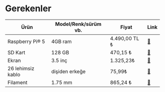 # Gerekenler

<table>
  <thead>
    <tr>
      <th>Ürün</th>
      <th>Model/Renk/sürüm vb.</th>
      <th>Fiyat</th>
      <th>Link</th>
    </tr>
  </thead>
  <tbody>
    <tr>
      <td>Raspberry Pi® 5</td>
      <td>4GB ram</td>
      <td>4.490,00 TL
 ₺</td>
      <td><a href="https://www.hepsiburada.com/raspberry-pi-5-pm-HBC00005U7M6L">🔗</a></td>
    </tr>
    <tr>
      <td>SD Kart</td>
      <td>128 GB</td>
      <td>470,15 ₺</td>
      <td><a href="https://www.amazon.com.tr/SanDisk-Ultra-microSDXC-128GB-UHS-1/dp/B08HYFLMFJ/ref=sr_1_4?crid=1Q0JWEWT7DXS0&dib=eyJ2IjoiMSJ9.q8OpcN-y32gdU5UO1tpHvzG2cVHSeO02NLZUicVTFR0LUitZaezpyykBcqVDfboCegC0grkeRrDL7iGHEKLGprkeR1radX6KxuzqBW-hiljHs_BH_StKH1uo5uRu8DmqpCkH4V1huYOq-zBBhFhAEN0Y7RhxHC2N4UEJ_VClLKq7CjaB2uZh83FMC9dTfxlouZfW3j1Ar3noKUCFdDJN2Co7F4DwMKzg262EnEFCLoNjlfvptfn2QXB6QBl8paNZMNCC9Hjfs-mWZS8n4bZEul5lEmaPL0v81qCvdAEwN6E.i1nnIvYKBoPoACgbo1n0S7OdRWdnZVA8Y7bvfd5Psrs&dib_tag=se&keywords=sd%2Bcard&qid=1746295937&s=electronics&sprefix=sd%2Celectronics%2C334&sr=1-4&th=1">🔗</a></td>
    </tr>
    <tr>
      <td>Ekran</td>
      <td>3.5 inç</td>
      <td>1.325,23₺</td>
      <td><a href="https://www.amazon.com.tr/WaveShare-Raspberry-Dokunmatik-Ekran-Birincil/dp/B09RN25BDJ/ref=sr_1_2?__mk_tr_TR=%C3%85M%C3%85%C5%BD%C3%95%C3%91&crid=2SUV97CYFAUPI&dib=eyJ2IjoiMSJ9.8VkFCxbQ2fmXvpnzzPJtesVWADaf-rl3VTF-6ctNIB_GjHj071QN20LucGBJIEps.UcV53obwoElp8XyOq1Pb19f4qluZk8B-BMAkm1vNN20&dib_tag=se&keywords=4+in%C3%A7+raspberry+pi+5+ekran+usb&qid=1746302310&s=electronics&sprefix=4+in%C3%A7+raspberry+pi+5+ekran+usb%2Celectronics%2C94&sr=1-2">🔗</a></td>
    </tr>
    <tr>
      <td>26 lehimsiz kablo</td>
      <td>dişiden erkeğe</td>
      <td>75,99₺</td>
      <td><a href="https://www.amazon.com.tr/Pin-Ayr%C4%B1labilen-Di%C5%9Fi-Erkek-Jumper-Kablo/dp/B0987RQD87/ref=sr_1_1?__mk_tr_TR=%C3%85M%C3%85%C5%BD%C3%95%C3%91&crid=3VZ9E23UZC0X1&dib=eyJ2IjoiMSJ9.GIxQoiZrQaJMw8Oo87ddep30i56JXiCJAjoyDP3jWZbiBg_5mr7fke1IX5IUoZKUWzsPcyclOkTbOokWGY3kHvYB-XfPDiRsMmX3zTkrTFWEl5JHF5-4iPJ0JCIxF8YmMtAgJJDencWiQ4q8y3-4bCQX7_IPu1g_FVdanUUivQWUINMjqfUFuN7xaqWIeByAu8erq2y35O4M_06USVt7hYTw2nq76ivAlNKctAPIFszZ3gUFld_DlLgwMJ4pNpx8LJUAXNile9NxBnXrcKV6gXbFkg8Q8rKE7RIaxLSpB38.bYZ6NQ-gjYe_K_-EHtQQEDt78SJsxlqu3HhSe9nUdY0&dib_tag=se&keywords=di%C5%9Fiden%2Berke%C4%9Fe%2Bkablo&qid=1746302654&s=electronics&sprefix=di%C5%9Fiden%2Berke%C4%9Fe%2Bkablo%2Celectronics%2C104&sr=1-1&th=1">🔗</a></td>
    </tr>
    <tr>
      <td>Filament</td>
      <td>1.75 mm</td>
      <td>865,24 ₺</td>
      <td><a href="https://www.amazon.com.tr/Porima-3D-1-75-PLA-Filament/dp/B0D3F6V7PD/ref=sr_1_1_sspa?__mk_tr_TR=%C3%85M%C3%85%C5%BD%C3%95%C3%91&crid=3KV7G6I74PKP8&dib=eyJ2IjoiMSJ9.mbdRURQ-ovl61WVMVVUKZA23yDtm4Jmch4OGsnijpPyVbOcMxO_7IbAgrY8Ae0VYD8l88HFOQiswfW7Wj6CDQbp4C2uZYn1HU5nt1YF_medGRdFPemt8FnuqFdHfHtMOAjtUM3s-D9RwR_5SSS7bQldsA1P5UqHyk3vlvVfn1IwMsFdzJWpLnDY6Pah8XaPdB7QS2Lp4R4VIqMaEbuG0kC9ofU_ib5O0OAWyG7xoqsxdqy6brpj1iovBzKwjAi9XihZLkSeldBwH6KXYbo_ewiAbt_iTZF2MYzscaGWxVZU.TDSB9QZVFL-h_SoUyhu41ECspOzN0bmoxpiV4ZiHkEE&dib_tag=se&keywords=filament&qid=1746303048&s=electronics&sprefix=filament%2Celectronics%2C99&sr=1-1-spons&sp_csd=d2lkZ2V0TmFtZT1zcF9hdGY&th=1">🔗</a></td>
    </tr>
  </tbody>
</table>
